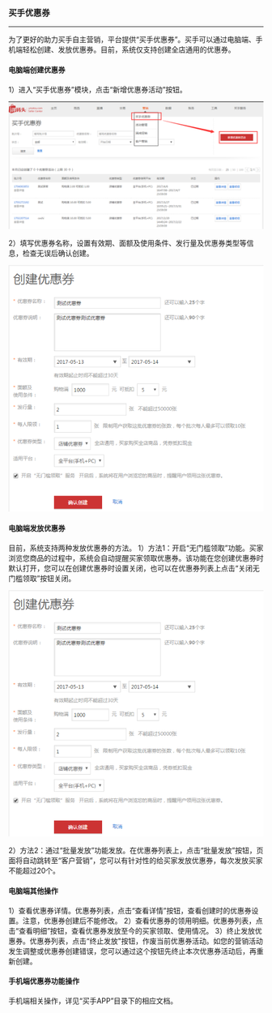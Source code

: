 ### 买手优惠券

---

为了更好的助力买手自主营销，平台提供“买手优惠券”。买手可以通过电脑端、手机端轻松创建、发放优惠券。目前，系统仅支持创建全店通用的优惠券。

#### 电脑端创建优惠券

1）进入“买手优惠券”模块，点击“新增优惠券活动”按钮。

![](/seller-promotions/images/pcyhq_1.png)

2）填写优惠券名称，设置有效期、面额及使用条件、发行量及优惠券类型等信息，检查无误后确认创建。

![](/seller-promotions/images/pcyhq_2.png)

#### 电脑端发放优惠券

目前，系统支持两种发放优惠券的方法。
1）方法1：开启“无门槛领取”功能。买家浏览您商品的过程中，系统会自动提醒买家领取优惠券。该功能在您创建优惠券时默认打开，您可以在创建优惠券时设置关闭，也可以在优惠券列表上点击“关闭无门槛领取”按钮关闭。

![](/seller-promotions/images/pcyhq_2.png)

2）方法2：通过“批量发放”功能发放。在优惠券列表上，点击“批量发放”按钮，页面将自动跳转至“客户营销”，您可以有针对性的给买家发放优惠券，每次发放买家不能超过20个。

#### 电脑端其他操作

1）查看优惠券详情。优惠券列表，点击“查看详情”按钮，查看创建时的优惠券设置。注意，优惠券创建后不能修改。
2）查看优惠券的领用明细。优惠券列表，点击“查看明细”按钮，查看优惠券发放至今的买家领取、使用情况。
3）终止发放优惠券。优惠券列表，点击“终止发放"按钮，作废当前优惠券活动。如您的营销活动发生调整或优惠券创建错误，您可以通过这个按钮先终止本次优惠券活动后，再重新创建。

#### 手机端优惠券功能操作

手机端相关操作，详见“买手APP”目录下的相应文档。








